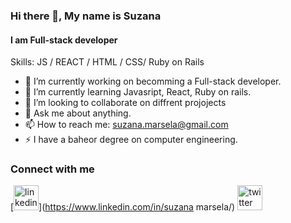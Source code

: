 
### Hi there 👋, My name is Suzana
#### I am Full-stack developer


Skills:  JS / REACT  / HTML / CSS/ Ruby on Rails

- 🔭 I’m currently working on becomming a Full-stack developer.
- 🌱 I’m currently learning Javasript, React, Ruby on rails.
- 👯 I’m looking to collaborate on diffrent projojects
- 💬 Ask me about anything.
- 📫 How to reach me: suzana.marsela@gmail.com
- ⚡ I have a baheor degree on computer engineering.



### Connect with me

[<img src='https://cdn.jsdelivr.net/npm/simple-icons@3.0.1/icons/linkedin.svg' alt='linkedin' height='40'>](https://www.linkedin.com/in/suzana marsela/)  [<img src='https://cdn.jsdelivr.net/npm/simple-icons@3.0.1/icons/twitter.svg' alt='twitter' height='40'>](https://twitter.com/@suzanamarsela)  

